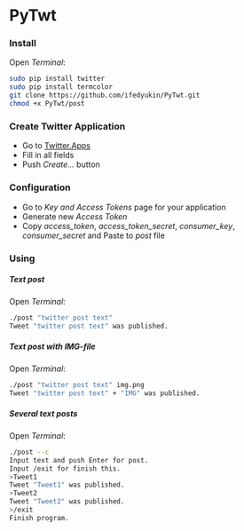 # PyTwt
### Install  
Open *Terminal*:  
```bash
sudo pip install twitter
sudo pip install termcolor
git clone https://github.com/ifedyukin/PyTwt.git
chmod +x PyTwt/post
```  

### Create Twitter Application
+ Go to [Twitter.Apps](https://apps.twitter.com/app/new)
+ Fill in all fields
+ Push *Create...* button  

### Configuration  
+ Go to *Key and Access Tokens* page for your application
+ Generate new *Access Token*
+ Copy *access_token*, *access_token_secret*, *consumer_key*, *consumer_secret* and Paste to *post* file  

### Using  
##### Text post
Open *Terminal*:  
```bash
./post "twitter post text"
Tweet "twitter post text" was published.
```  
##### Text post with IMG-file
Open *Terminal*:  
```bash
./post "twitter post text" img.png
Tweet "twitter post text" + "IMG" was published.
```  
##### Several text posts
Open *Terminal*:  
```bash
./post --c
Input text and push Enter for post.
Input /exit for finish this.
>Tweet1
Tweet "Tweet1" was published.
>Tweet2
Tweet "Tweet2" was published.
>/exit
Finish program.
```  
